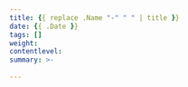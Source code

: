 ```yaml
---
title: {{ replace .Name "-" " " | title }}
date: {{ .Date }}
tags: []
weight: 
contentlevel: 
summary: >-
   
---
```


